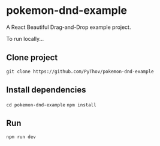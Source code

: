 # pokemon-dnd-example
A React Beautiful Drag-and-Drop example project.

To run locally...

## Clone project
`git clone https://github.com/PyThov/pokemon-dnd-example`

## Install dependencies
`cd pokemon-dnd-example`
`npm install`

## Run
`npm run dev`

